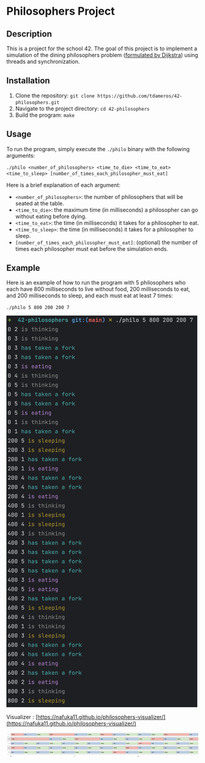 # Philosophers Project

## Description
This is a project for the school 42. The goal of this project is to implement a simulation of the dining philosophers problem ([formulated by Dijkstra](https://en.wikipedia.org/wiki/Dining_philosophers_problem)) using threads and synchronization.

## Installation
1. Clone the repository: `git clone https://github.com/tdameros/42-philosophers.git`
2. Navigate to the project directory: `cd 42-philosophers`
3. Build the program: `make`

## Usage
To run the program, simply execute the `./philo` binary with the following arguments:

```shell
./philo <number_of_philosophers> <time_to_die> <time_to_eat> <time_to_sleep> [number_of_times_each_philosopher_must_eat]
```


Here is a brief explanation of each argument:

- `<number_of_philosophers>`: the number of philosophers that will be seated at the table.
- `<time_to_die>`: the maximum time (in milliseconds) a philosopher can go without eating before dying.
- `<time_to_eat>`: the time (in milliseconds) it takes for a philosopher to eat.
- `<time_to_sleep>`: the time (in milliseconds) it takes for a philosopher to sleep.
- `[number_of_times_each_philosopher_must_eat]`: (optional) the number of times each philosopher must eat before the simulation ends.

## Example
Here is an example of how to run the program with 5 philosophers who each have 800 milliseconds to live without food, 200 milliseconds to eat, and 200 milliseconds to sleep, and each must eat at least 7 times:

```shell
./philo 5 800 200 200 7
```

![](example/logs.png)

Visualizer : [https://nafuka11.github.io/philosophers-visualizer/](https://nafuka11.github.io/philosophers-visualizer/)

![](example/visualizer.png)